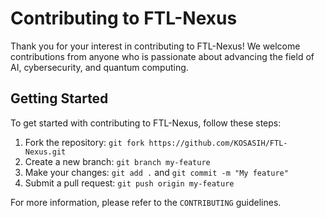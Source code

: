 # Contributing to FTL-Nexus

Thank you for your interest in contributing to FTL-Nexus! We welcome contributions from anyone who is passionate about advancing the field of AI, cybersecurity, and quantum computing.

## Getting Started

To get started with contributing to FTL-Nexus, follow these steps:

1. Fork the repository: `git fork https://github.com/KOSASIH/FTL-Nexus.git`
2. Create a new branch: `git branch my-feature`
3. Make your changes: `git add .` and `git commit -m "My feature"`
4. Submit a pull request: `git push origin my-feature`

For more information, please refer to the `CONTRIBUTING` guidelines.

